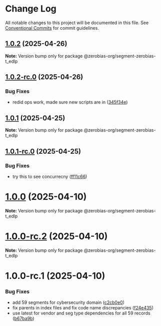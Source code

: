 # Change Log

All notable changes to this project will be documented in this file.
See [Conventional Commits](https://conventionalcommits.org) for commit guidelines.

## [1.0.2](https://github.com/zerobias-org/segment/compare/@zerobias-org/segment-zerobias-t_edlp@1.0.2-rc.0...@zerobias-org/segment-zerobias-t_edlp@1.0.2) (2025-04-26)

**Note:** Version bump only for package @zerobias-org/segment-zerobias-t_edlp





## [1.0.2-rc.0](https://github.com/zerobias-org/segment/compare/@zerobias-org/segment-zerobias-t_edlp@1.0.1...@zerobias-org/segment-zerobias-t_edlp@1.0.2-rc.0) (2025-04-26)


### Bug Fixes

* redid ops work, made sure new scripts are in ([345f34e](https://github.com/zerobias-org/segment/commit/345f34ec926029dc141943b3e321676adb4a2888))





## [1.0.1](https://github.com/zerobias-org/segment/compare/@zerobias-org/segment-zerobias-t_edlp@1.0.1-rc.0...@zerobias-org/segment-zerobias-t_edlp@1.0.1) (2025-04-25)

**Note:** Version bump only for package @zerobias-org/segment-zerobias-t_edlp





## [1.0.1-rc.0](https://github.com/zerobias-org/segment/compare/@zerobias-org/segment-zerobias-t_edlp@1.0.0...@zerobias-org/segment-zerobias-t_edlp@1.0.1-rc.0) (2025-04-25)


### Bug Fixes

* try this to see concurrecny ([ff11c66](https://github.com/zerobias-org/segment/commit/ff11c66d67cb9f185098fd640d4139178d29ae22))





# [1.0.0](https://github.com/zerobias-org/segment/compare/@zerobias-org/segment-zerobias-t_edlp@1.0.0-rc.2...@zerobias-org/segment-zerobias-t_edlp@1.0.0) (2025-04-10)

**Note:** Version bump only for package @zerobias-org/segment-zerobias-t_edlp





# [1.0.0-rc.2](https://github.com/zerobias-org/segment/compare/@zerobias-org/segment-zerobias-t_edlp@1.0.0-rc.1...@zerobias-org/segment-zerobias-t_edlp@1.0.0-rc.2) (2025-04-10)

**Note:** Version bump only for package @zerobias-org/segment-zerobias-t_edlp





# 1.0.0-rc.1 (2025-04-10)


### Bug Fixes

* add 59 segments for cybersecurity domain ([c2cb0e0](https://github.com/zerobias-org/segment/commit/c2cb0e0c1f1eabb51d7f5a6ae6db98c1516fcdbe))
* fix parents in index files and fix code name discrepancies ([f24e435](https://github.com/zerobias-org/segment/commit/f24e4352453caaa05074cc6bb66ee8ed21a4f11d))
* use latest for vendor and seg type dependencies for all 59 records ([b67ba9b](https://github.com/zerobias-org/segment/commit/b67ba9bed7a90fad3b084161ebc603b5b35214b8))
